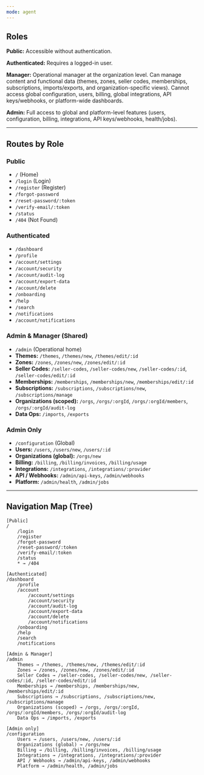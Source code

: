 ```yaml
---
mode: agent
---
```

## Roles

**Public:** Accessible without authentication.

**Authenticated:** Requires a logged-in user.

**Manager:** Operational manager at the organization level. Can manage content and functional data (themes, zones, seller codes, memberships, subscriptions, imports/exports, and organization-specific views). Cannot access global configuration, users, billing, global integrations, API keys/webhooks, or platform-wide dashboards.

**Admin:** Full access to global and platform-level features (users, configuration, billing, integrations, API keys/webhooks, health/jobs).

---

## Routes by Role

### Public

- `/` (Home)
- `/login` (Login)
- `/register` (Register)
- `/forgot-password`
- `/reset-password/:token`
- `/verify-email/:token`
- `/status`
- `/404` (Not Found)

### Authenticated

- `/dashboard`
- `/profile`
- `/account/settings`
- `/account/security`
- `/account/audit-log`
- `/account/export-data`
- `/account/delete`
- `/onboarding`
- `/help`
- `/search`
- `/notifications`
- `/account/notifications`

### Admin & Manager (Shared)

- `/admin` (Operational home)
- **Themes:** `/themes`, `/themes/new`, `/themes/edit/:id`
- **Zones:** `/zones`, `/zones/new`, `/zones/edit/:id`
- **Seller Codes:** `/seller-codes`, `/seller-codes/new`, `/seller-codes/:id`, `/seller-codes/edit/:id`
- **Memberships:** `/memberships`, `/memberships/new`, `/memberships/edit/:id`
- **Subscriptions:** `/subscriptions`, `/subscriptions/new`, `/subscriptions/manage`
- **Organizations (scoped):** `/orgs`, `/orgs/:orgId`, `/orgs/:orgId/members`, `/orgs/:orgId/audit-log`
- **Data Ops:** `/imports`, `/exports`

### Admin Only

- `/configuration` (Global)
- **Users:** `/users`, `/users/new`, `/users/:id`
- **Organizations (global):** `/orgs/new`
- **Billing:** `/billing`, `/billing/invoices`, `/billing/usage`
- **Integrations:** `/integrations`, `/integrations/:provider`
- **API / Webhooks:** `/admin/api-keys`, `/admin/webhooks`
- **Platform:** `/admin/health`, `/admin/jobs`

---

## Navigation Map (Tree)

```
[Public]
/
    /login
    /register
    /forgot-password
    /reset-password/:token
    /verify-email/:token
    /status
    * → /404

[Authenticated]
/dashboard
    /profile
    /account
        /account/settings
        /account/security
        /account/audit-log
        /account/export-data
        /account/delete
        /account/notifications
    /onboarding
    /help
    /search
    /notifications

[Admin & Manager]
/admin
    Themes → /themes, /themes/new, /themes/edit/:id
    Zones → /zones, /zones/new, /zones/edit/:id
    Seller Codes → /seller-codes, /seller-codes/new, /seller-codes/:id, /seller-codes/edit/:id
    Memberships → /memberships, /memberships/new, /memberships/edit/:id
    Subscriptions → /subscriptions, /subscriptions/new, /subscriptions/manage
    Organizations (scoped) → /orgs, /orgs/:orgId, /orgs/:orgId/members, /orgs/:orgId/audit-log
    Data Ops → /imports, /exports

[Admin only]
/configuration
    Users → /users, /users/new, /users/:id
    Organizations (global) → /orgs/new
    Billing → /billing, /billing/invoices, /billing/usage
    Integrations → /integrations, /integrations/:provider
    API / Webhooks → /admin/api-keys, /admin/webhooks
    Platform → /admin/health, /admin/jobs
```
